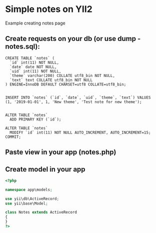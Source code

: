 # Simple notes on YII2
Example creating notes page

## Create requests on your db (or use dump - notes.sql): ##
```
CREATE TABLE `notes` (
  `id` int(11) NOT NULL,
  `date` date NOT NULL,
  `uid` int(11) NOT NULL,
  `theme` varchar(200) COLLATE utf8_bin NOT NULL,
  `text` text COLLATE utf8_bin NOT NULL
) ENGINE=InnoDB DEFAULT CHARSET=utf8 COLLATE=utf8_bin;


INSERT INTO `notes` (`id`, `date`, `uid`, `theme`, `text`) VALUES
(1, '2019-01-01', 1, 'New theme', 'Test note for new theme');


ALTER TABLE `notes`
  ADD PRIMARY KEY (`id`);

ALTER TABLE `notes`
  MODIFY `id` int(11) NOT NULL AUTO_INCREMENT, AUTO_INCREMENT=15;
COMMIT;
```

## Paste view in your app (notes.php)

## Create model in your app
```PHP
<?php

namespace app\models;

use yii\db\ActiveRecord;
use yii\base\Model;

class Notes extends ActiveRecord
{	
}
?>
```
